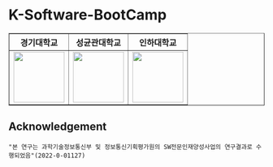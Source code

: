 # K-Software-BootCamp

<table border="1">
	<th>경기대학교</th>
	<th>성균관대학교</th>
	<th>인하대학교</th>
	<tr>
	    <td><img src="https://user-images.githubusercontent.com/67403246/262839096-eeb1497f-038f-499e-a586-97271952b6ef.svg" width=100></td>
	    <td><img src="https://user-images.githubusercontent.com/67403246/262839675-150b07e8-6d0a-40fb-a754-fa1d8ba390bd.jpg" width=100
        ></td>
        <td><img src="https://user-images.githubusercontent.com/67403246/262839331-c7aafc95-68a7-4c49-b9ab-793c83c160d4.png" width=100 ></td>
	</tr>
</table>
    
## Acknowledgement

```
"본 연구는 과학기술정보통신부 및 정보통신기획평가원의 SW전문인재양성사업의 연구결과로 수행되었음"(2022-0-01127)
```
